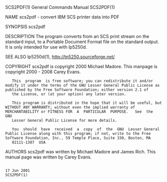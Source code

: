 SCS2PDF(1)                                                                                 General Commands Manual                                                                                 SCS2PDF(1)



NAME
       scs2pdf - convert IBM SCS printer data into PDF

SYNOPSIS
       scs2pdf

DESCRIPTION
       The program converts from an SCS print stream on the standard input, to a Portable Document Format file on the standard output.  It is only intended for use with lp5250d.

SEE ALSO
       lp5250d(1), http://tn5250.sourceforge.net/

COPYRIGHT
       scs2pdf is copyright 2000 Michael Madore.  This manpage is copyright 2000 - 2008 Carey Evans.

       This  program  is free software; you can redistribute it and/or modify it under the terms of the GNU Lesser General Public License as published by the Free Software Foundation; either version 2.1 of
       the License, or (at your option) any later version.

       This program is distributed in the hope that it will be useful, but WITHOUT ANY WARRANTY; without even the implied warranty of MERCHANTABILITY or FITNESS FOR  A  PARTICULAR  PURPOSE.   See  the  GNU
       Lesser General Public License for more details.

       You  should  have  received  a  copy  of  the  GNU  Lesser General Public License along with this program; if not, write to the Free Software Foundation, Inc., 59 Temple Place, Suite 330, Boston, MA
       02111-1307  USA

AUTHORS
       scs2pdf was written by Michael Madore and James Rich.  This manual page was written by Carey Evans.



                                                                                                 17 Jun 2001                                                                                       SCS2PDF(1)
